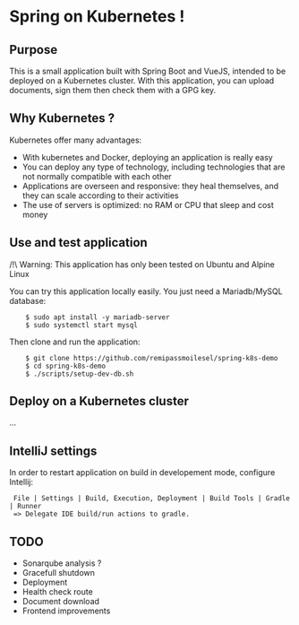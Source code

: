 # Spring on Kubernetes !

## Purpose

This is a small application built with Spring Boot and VueJS, intended to be deployed on a Kubernetes cluster. 
With this application, you can upload documents, sign them then check them with a GPG key. 

## Why Kubernetes ?

Kubernetes offer many advantages:

- With kubernetes and Docker, deploying an application is really easy
- You can deploy any type of technology, including technologies that are not normally compatible with each other
- Applications are overseen and responsive: they heal themselves, and they can scale according to their activities
- The use of servers is optimized: no RAM or CPU that sleep and cost money

## Use and test application

/!\ Warning: This application has only been tested on Ubuntu and Alpine Linux

You can try this application locally easily. You just need a Mariadb/MySQL database:

```
    $ sudo apt install -y mariadb-server
    $ sudo systemctl start mysql
```

Then clone and run the application:

```
    $ git clone https://github.com/remipassmoilesel/spring-k8s-demo
    $ cd spring-k8s-demo
    $ ./scripts/setup-dev-db.sh
```

## Deploy on a Kubernetes cluster

...

## IntelliJ settings

In order to restart application on build in developement mode, configure Intellij:

     File | Settings | Build, Execution, Deployment | Build Tools | Gradle | Runner
     => Delegate IDE build/run actions to gradle.

## TODO

- Sonarqube analysis ?
- Gracefull shutdown
- Deployment
- Health check route
- Document download
- Frontend improvements